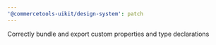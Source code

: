 ```yaml
---
'@commercetools-uikit/design-system': patch
---
```


Correctly bundle and export custom properties and type declarations
